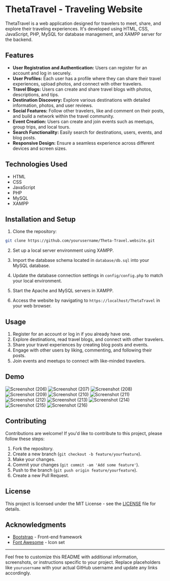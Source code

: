  # ThetaTravel - Traveling Website

ThetaTravel is a web application designed for travelers to meet, share, and explore their traveling experiences. It's developed using HTML, CSS, JavaScript, PHP, MySQL for database management, and XAMPP server for the backend.

## Features

- **User Registration and Authentication:** Users can register for an account and log in securely.
- **User Profiles:** Each user has a profile where they can share their travel experiences, upload photos, and connect with other travelers.
- **Travel Blogs:** Users can create and share travel blogs with photos, descriptions, and tips.
- **Destination Discovery:** Explore various destinations with detailed information, photos, and user reviews.
- **Social Features:** Follow other travelers, like and comment on their posts, and build a network within the travel community.
- **Event Creation:** Users can create and join events such as meetups, group trips, and local tours.
- **Search Functionality:** Easily search for destinations, users, events, and blog posts.
- **Responsive Design:** Ensure a seamless experience across different devices and screen sizes.

## Technologies Used

- HTML
- CSS
- JavaScript
- PHP
- MySQL
- XAMPP

## Installation and Setup

1. Clone the repository:

```bash
git clone https://github.com/yourusername/Theta-Travel.website.git
```

2. Set up a local server environment using XAMPP.

3. Import the database schema located in `database/db.sql` into your MySQL database.

4. Update the database connection settings in `config/config.php` to match your local environment.

5. Start the Apache and MySQL servers in XAMPP.

6. Access the website by navigating to `https://localhost/ThetaTravel` in your web browser.

## Usage

1. Register for an account or log in if you already have one.
2. Explore destinations, read travel blogs, and connect with other travelers.
3. Share your travel experiences by creating blog posts and events.
4. Engage with other users by liking, commenting, and following their posts.
5. Join events and meetups to connect with like-minded travelers.

## Demo
![Screenshot (206)](https://github.com/jayram0402/Theta-Travel.website/assets/147648366/a50f4e06-55da-4d63-8260-fa5dc0a4c479)
![Screenshot (207)](https://github.com/jayram0402/Theta-Travel.website/assets/147648366/24267347-f9c8-401b-aeea-645fc9db97b5)
![Screenshot (208)](https://github.com/jayram0402/Theta-Travel.website/assets/147648366/dd96312a-1248-4326-b28f-c21436ca773a)
![Screenshot (209)](https://github.com/jayram0402/Theta-Travel.website/assets/147648366/065cd5da-5019-462e-8eb8-b345f9ae95c9)
![Screenshot (210)](https://github.com/jayram0402/Theta-Travel.website/assets/147648366/ec53e8c9-a5d5-401f-a08c-a4183032a629)
![Screenshot (211)](https://github.com/jayram0402/Theta-Travel.website/assets/147648366/65248d7c-66a1-4ba2-a2d6-45624b9b65ce)
![Screenshot (212)](https://github.com/jayram0402/Theta-Travel.website/assets/147648366/1814dc9d-2d31-4445-96ed-15cc89aec030)
![Screenshot (213)](https://github.com/jayram0402/Theta-Travel.website/assets/147648366/869c66fc-17f2-40c3-91a6-654d533ef79b)
![Screenshot (214)](https://github.com/jayram0402/Theta-Travel.website/assets/147648366/6200fe06-3df5-479f-801f-c2f04c7ac3cd)
![Screenshot (215)](https://github.com/jayram0402/Theta-Travel.website/assets/147648366/6ad437bc-8376-4171-9a7b-d0e51b49ca14)
![Screenshot (216)](https://github.com/jayram0402/Theta-Travel.website/assets/147648366/cff0114a-8f88-47db-b3bb-bf7dc615bc77)

## Contributing

Contributions are welcome! If you'd like to contribute to this project, please follow these steps:

1. Fork the repository.
2. Create a new branch (`git checkout -b feature/yourfeature`).
3. Make your changes.
4. Commit your changes (`git commit -am 'Add some feature'`).
5. Push to the branch (`git push origin feature/yourfeature`).
6. Create a new Pull Request.

## License

This project is licensed under the MIT License - see the [LICENSE](LICENSE) file for details.

## Acknowledgments

- [Bootstrap](https://getbootstrap.com/) - Front-end framework
- [Font Awesome](https://fontawesome.com/) - Icon set

---

Feel free to customize this README with additional information, screenshots, or instructions specific to your project. Replace placeholders like `yourusername` with your actual GitHub username and update any links accordingly.
